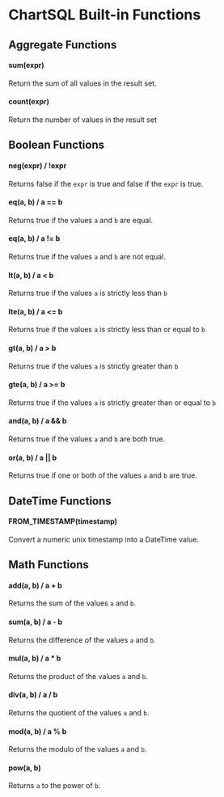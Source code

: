 ChartSQL Built-in Functions
===========================


Aggregate Functions
-------------------

#### sum(expr)
Return the sum of all values in the result set.

#### count(expr)
Return the number of values in the result set


Boolean Functions
-----------------

#### neg(expr) / !expr
Returns false if the `expr` is true and false if the `expr` is true.

#### eq(a, b) / a == b
Returns true if the values `a` and `b` are equal.

#### eq(a, b) / a != b
Returns true if the values `a` and `b` are not equal.

#### lt(a, b) / a < b
Returns true if the values `a` is strictly less than `b`

#### lte(a, b) / a <= b
Returns true if the values `a` is strictly less than or equal to `b`

#### gt(a, b) / a > b
Returns true if the values `a` is strictly greater than `b`

#### gte(a, b) / a >= b
Returns true if the values `a` is strictly greater than or equal to `b`

#### and(a, b) / a && b
Returns true if the values `a` and `b` are both true.

#### or(a, b) / a || b
Returns true if one or both of the values `a` and `b` are true.


DateTime Functions
------------------

#### FROM_TIMESTAMP(timestamp)
Convert a numeric unix timestamp into a DateTime value.


Math Functions
--------------

#### add(a, b) / a + b
Returns the sum of the values `a` and `b`.

#### sum(a, b) / a - b
Returns the difference of the values `a` and `b`.

#### mul(a, b) / a * b
Returns the product of the values `a` and `b`.

#### div(a, b) / a / b
Returns the quotient of the values `a` and `b`.

#### mod(a, b) / a % b
Returns the modulo of the values `a` and `b`.

#### pow(a, b)
Returns `a` to the power of `b`.
